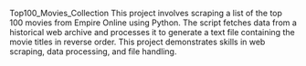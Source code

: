 Top100_Movies_Collection
This project involves scraping a list of the top 100 movies from Empire Online using Python. The script fetches data from a historical web archive and processes it to generate a text file containing the movie titles in reverse order. This project demonstrates skills in web scraping, data processing, and file handling.
